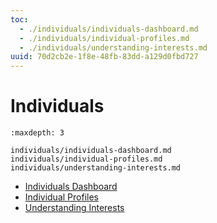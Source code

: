 ```yaml
---
toc:
  - ./individuals/individuals-dashboard.md
  - ./individuals/individual-profiles.md
  - ./individuals/understanding-interests.md
uuid: 70d2cb2e-1f8e-48fb-83dd-a129d0fbd727
---
```

# Individuals

```{toctree}
:maxdepth: 3

individuals/individuals-dashboard.md
individuals/individual-profiles.md
individuals/understanding-interests.md
```

- [Individuals Dashboard](./individuals/individuals-dashboard.md)
- [Individual Profiles](./individuals/individual-profiles.md)
- [Understanding Interests](./individuals/understanding-interests.md)
